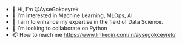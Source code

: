 - 👋 Hi, I’m @AyseGokceyrek
- 👀 I’m interested in Machine Learning, MLOps, AI
- 🌱 I aim to enhance my expertise in the field of Data Science.
- 💞️ I’m looking to collaborate on Python
- 📫 How to reach me https://www.linkedin.com/in/aysegokceyrek/


<!---
AyseGokceyrek/AyseGokceyrek is a ✨ special ✨ repository because its `README.md` (this file) appears on your GitHub profile.
You can click the Preview link to take a look at your changes.
--->
